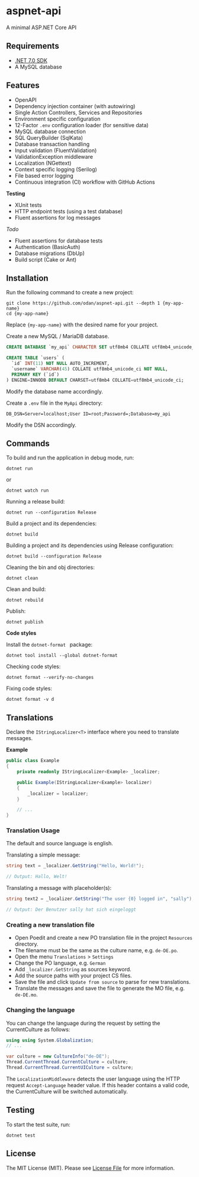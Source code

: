 # aspnet-api

A minimal ASP.NET Core API

## Requirements

* [.NET 7.0 SDK](https://dotnet.microsoft.com/en-us/download/dotnet/7.0)
* A MySQL database

## Features

* OpenAPI
* Dependency injection container (with autowiring)
* Single Action Controllers, Services and Repositories
* Environment specific configuration
* 12-Factor `.env` configuration loader (for sensitive data)
* MySQL database connection
* SQL QueryBuilder (SqlKata)
* Database transaction handling
* Input validation (FluentValidation)
* ValidationException middleware
* Localization (NGettext)
* Context specific logging (Serilog)
* File based error logging
* Continuous integration (CI) workflow with GitHub Actions

**Testing**

* XUnit tests
* HTTP endpoint tests (using a test database)
* Fluent assertions for log messages

*Todo*

* Fluent assertions for database tests 
* Authentication (BasicAuth)
* Database migrations (DbUp)
* Build script (Cake or Ant)

## Installation

Run the following command to create a new project:

```
git clone https://github.com/odan/aspnet-api.git --depth 1 {my-app-name}
cd {my-app-name}
```

Replace `{my-app-name}` with the desired name for your project. 


Create a new MySQL / MariaDB database.

```sql
CREATE DATABASE `my_api` CHARACTER SET utf8mb4 COLLATE utf8mb4_unicode_ci; 

CREATE TABLE `users` (
  `id` INT(11) NOT NULL AUTO_INCREMENT,
  `username` VARCHAR(45) COLLATE utf8mb4_unicode_ci NOT NULL,
  PRIMARY KEY (`id`)
) ENGINE=INNODB DEFAULT CHARSET=utf8mb4 COLLATE=utf8mb4_unicode_ci;
```

Modify the database name accordingly.

Create a `.env` file in the `MyApi` directory:

```env
DB_DSN=Server=localhost;User ID=root;Password=;Database=my_api
```

Modify the DSN accordingly.

## Commands

To build and run the application in debug mode, run:

```
dotnet run
```

or

```
dotnet watch run
```

Running a release build:

```
dotnet run --configuration Release
```

Build a project and its dependencies:

```
dotnet build
```

Building a project and its dependencies using Release configuration:

```
dotnet build --configuration Release
```

Cleaning the bin and obj directories:

```
dotnet clean
```

Clean and build:

```
dotnet rebuild
```

Publish:

```
dotnet publish
```

**Code styles**

Install the `dotnet-format ` package:

```
dotnet tool install --global dotnet-format 
```

Checking code styles:

```
dotnet format --verify-no-changes
```

Fixing code styles:

```
dotnet format -v d
```

## Translations

Declare the `IStringLocalizer<T>` interface 
where you need to translate messages.

**Example**

```csharp
public class Example
{
    private readonly IStringLocalizer<Example> _localizer;

    public Example(IStringLocalizer<Example> localizer)
    {
        _localizer = localizer;
    }

    // ...
}
```

### Translation Usage

The default and source language is english.

Translating a simple message:

```cs
string text = _localizer.GetString("Hello, World!");

// Output: Hallo, Welt!
```

Translating a message with placeholder(s):

```cs
string text2 = _localizer.GetString("The user {0} logged in", "sally");

// Output: Der Benutzer sally hat sich eingeloggt
```

### Creating a new translation file

* Open Poedit and create a new PO translation file in the project `Resources` directory.
* The filename must be the same as the culture name, e.g. `de-DE.po`.
* Open the menu `Translations` > `Settings`
* Change the PO language, e.g. `German`
* Add `_localizer.GetString` as sources keyword.
* Add the source paths with your project CS files.
* Save the file and click `Update from source` to parse for new translations.
* Translate the messages and save the file to generate the MO file, e.g. `de-DE.mo`.

### Changing the language

You can change the language during the request by setting the CurrentCulture
as follows:

```csharp
using using System.Globalization;
// ...

var culture = new CultureInfo("de-DE");
Thread.CurrentThread.CurrentCulture = culture;
Thread.CurrentThread.CurrentUICulture = culture;
```

The `LocalizationMiddleware` detects the user language using the HTTP request
`Accept-Language` header value. If this header contains a valid code, the 
CurrentCulture will be switched automatically.

## Testing

To start the test suite, run:

```
dotnet test
```

## License

The MIT License (MIT). Please see [License File](LICENSE) for more information.
